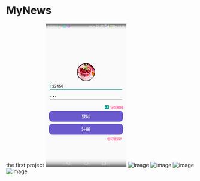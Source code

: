 # MyNews
the first project
![image](https://github.com/yanlongzh/MyNews/blob/master/app/ExampleImage/Screenshot_2017-02-23-23-00-01.png)
![image](http://github.com/yanlongzh/MyNews/app/ExampleImage/Screenshot_2017-02-23-22-43-42.png)
![image](http://github.com/yanlongzh/MyNews/app/ExampleImage/Screenshot_2017-02-23-22-43-49.png)
![image](http://github.com/yanlongzh/MyNews/app/ExampleImage/Screenshot_2017-02-23-23-00-01.png)
![image]()
